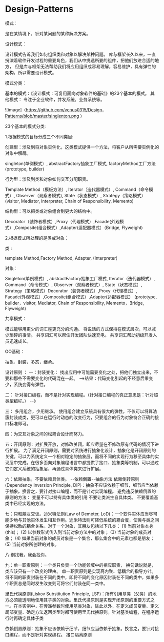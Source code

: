 # Design-Patterns
模式：

是在某情境下，针对某问题的某种解决方案。


设计模式：

设计模式告诉我们如何组织类和对象以解决某种问题。
库与框架长久以来，一直扮演着软件开发过程的重要角色，我们从中挑选所要的组件，把他们放进合适的地方，
但是库与框架无法帮助我们将应用组织成容易理解，容易维护，具有弹性的架构，所以需要设计模式。


模式分类：

基本的模式：《设计模式：可复用面向对象软件的基础》的23个基本的模式。
其他模式： 专注于企业软件，并发系统，业务系统等。

![image]（https://github.com/venus0315/Design-Patterns/blob/master/singlenton.png ）

23个基本的模式分类:

1.根据模式的目标分成三个不同类目:

创建型：涉及到将对象实例化，这类模式提供一个方法，将客户从所需要实例化的对象中解耦。

singleton(单例模式）, abstractFactory抽象工厂模式, factoryMethod工厂方法 (prototype, builder)

行为型：涉及到类和对象如何交互分配职责。

Template Method（模板方法）, Iterator（迭代器模式）, Command（命令模式）, Observer（观察者模式),
State（状态模式）, Strategy（策略模式） (visitor, Mediator, Interpreter, Chain of Responsibility, Memento)

结构型：可以把类或对象组合到更大的结构中。

Decorator（装饰者模式）,Proxy（代理模式）,Facade(外观模式）,Composite(组合模式）,Adapter(适配器模式）（Bridge, Flyweight)

2.根据模式所处理的是类或对象：

类 :

template Method,Factory Method, Adapter, (Interpreter)

对象：

Singleton(单例模式）, abstractFactory抽象工厂模式,  Iterator（迭代器模式）, Command（命令模式）,
Observer（观察者模式）, State（状态模式）, Strategy（策略模式）Decorator（装饰者模式）,Proxy（代理模式）,
Facade(外观模式）,Composite(组合模式）,Adapter(适配器模式）  (prototype, builder，visitor, Mediator, Chain of Responsibility, Memento，Bridge, Flyweight)



共享模式：

模式能够用更少的词汇座更充分的沟通。
将说话的方式保持在模式层次，可以减少琐碎的事情。
共享词汇可以帮住开发团队快速充电。
共享词汇帮助初级开发人员迅速成长。



OO基础：

抽象，封装，多态，继承。







设计原则 ：
一：封装变化：
找出应用中可能需要变化之处，把他们独立出来，不要和那些不需要变化的代码混在一起。
-->结果：代码变化引起的不经意后果变少，系统变得有弹性。

二：
针对接口编程，而不是针对实现编程。（针对接口编程的真正意思是：针对超类型编程。）
--》

三：
多用组合，少用继承。
使用组合建立系统具有很大的弹性，不仅可以将算法簇封装成类，更可以在运行时动态的改变行为，只要组合的行为对象符合正确的接口标准即可。

四：为交互对象之间的松耦合设计而努力。

五：开闭原则：对扩展开放，对修改关闭。即应尽量在不修改原有代码的情况下进行扩展。
为了满足开闭原则，需要对系统进行抽象化设计，抽象化是开闭原则的关键。可以为系统定义一个相对稳定的抽象层，而将不同的实现行为移至具体的实现层中完成。在很多面向对象编程语言中都提供了接口、抽象类等机制，可以通过它们定义系统的抽象层，再通过具体类来进行扩展。

六：依赖抽象，不要依赖具体类。 --依赖倒置--抽象方法
依赖倒转原则(Dependency Inversion  Principle, DIP)：抽象不应该依赖于细节，细节应当依赖于抽象。换言之，要针对接口编程，而不是针对实现编程。
避免违反依赖倒置的原则的方法：
变量不可以持有具体类的引用
不要让类派生自具体类。
不要覆盖基类中已经实现的方法。

七：只和朋友交谈。迪米特法则(Law of  Demeter, LoD)：一个软件实体应当尽可能少地与其他实体发生相互作用。迪米特法则可降低系统的耦合度，使类与类之间保持松散的耦合关系。对于一个对象，其朋友包括以下几类：
  (1) 当前对象本身(this)；
  (2) 以参数形式传入到当前对象方法中的对象；
  (3) 当前对象的成员对象；
  (4) 如果当前对象的成员对象是一个集合，那么集合中的元素也都是朋友；
  (5) 当前对象所创建的对象。
      
      
      
八:别找我，我会找你。

九：单一职责原则：一个类只负责一个功能领域中的相应职责， 换句话说就是，类应该只有一个改变的理由。
单一职责原则是实现高内聚、低耦合的指导方针。将不同的职责封装在不同的类中，即将不同的变化原因封装在不同的类中，如果多个职责总是同时发生改变则可将它们封装在同一类中。

里氏代换原则(Liskov Substitution Principle, LSP)：所有引用基类（父类）的地方必须能透明地使用其子类的对象。里氏代换原则是实现开闭原则的重要方式之一。在本实例中，在传递参数时使用基类对象，除此以外，在定义成员变量、定义局部变量、确定方法返回类型时都可使用里氏代换原则。针对基类编程，在程序运行时再确定具体子类

依赖倒置原则：抽象不应该依赖于细节，细节应当依赖于抽象。换言之，要针对接口编程，而不是针对实现编程。
接口隔离原则
